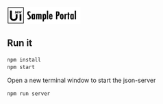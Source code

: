 ![Mw-Uikit Sample Portal](./src/app/modules/main/assets/header-logo.png)

## Run it

```bash
npm install
npm start
````

Open a new terminal window to start the json-server

```bash
npm run server
```

